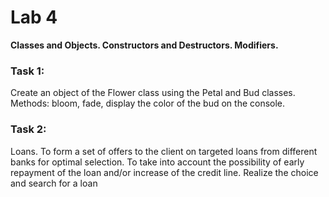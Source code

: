 # Lab 4
**Classes and Objects. Constructors and Destructors. Modifiers.**

### Task 1:
Create an object of the Flower class using the Petal and Bud classes. Methods: bloom, fade, display the color of the bud on the console.

### Task 2:
Loans. To form a set of offers to the client on targeted loans from different banks for optimal selection. To take into account the possibility of early repayment of the loan and/or increase of the credit line. Realize the choice and search for a loan
